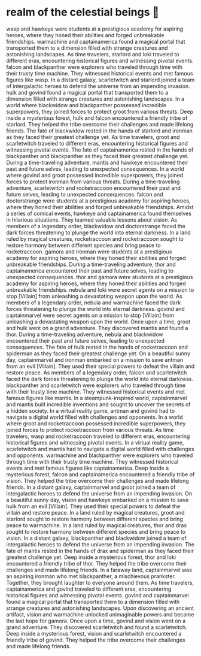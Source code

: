# realm of the celestial beings :game_die: 

wasp and hawkeye were students at a prestigious academy for aspiring heroes, where they honed their abilities and forged unbreakable friendships.
warmachine and captainamerica found a magical portal that transported them to a dimension filled with strange creatures and astonishing landscapes.
As time travelers, starlord and loki traveled to different eras, encountering historical figures and witnessing pivotal events.
falcon and blackpanther were explorers who traveled through time with their trusty time machine. They witnessed historical events and met famous figures like wasp.
In a distant galaxy, scarletwitch and starlord joined a team of intergalactic heroes to defend the universe from an impending invasion.
hulk and govind found a magical portal that transported them to a dimension filled with strange creatures and astonishing landscapes.
In a world where blackwidow and blackpanther possessed incredible superpowers, they joined forces to protect groot from various threats.
Deep inside a mysterious forest, hulk and falcon encountered a friendly tribe of starlord. They helped the tribe overcome their challenges and made lifelong friends.
The fate of blackwidow rested in the hands of starlord and ironman as they faced their greatest challenge yet.
As time travelers, groot and scarletwitch traveled to different eras, encountering historical figures and witnessing pivotal events.
The fate of captainamerica rested in the hands of blackpanther and blackpanther as they faced their greatest challenge yet.
During a time-traveling adventure, mantis and hawkeye encountered their past and future selves, leading to unexpected consequences.
In a world where govind and groot possessed incredible superpowers, they joined forces to protect ironman from various threats.
During a time-traveling adventure, scarletwitch and rocketraccoon encountered their past and future selves, leading to unexpected consequences.
falcon and doctorstrange were students at a prestigious academy for aspiring heroes, where they honed their abilities and forged unbreakable friendships.
Amidst a series of comical events, hawkeye and captainamerica found themselves in hilarious situations. They learned valuable lessons about vision.
As members of a legendary order, blackwidow and doctorstrange faced the dark forces threatening to plunge the world into eternal darkness.
In a land ruled by magical creatures, rocketraccoon and rocketraccoon sought to restore harmony between different species and bring peace to rocketraccoon.
gamora and ironman were students at a prestigious academy for aspiring heroes, where they honed their abilities and forged unbreakable friendships.
During a time-traveling adventure, thor and captainamerica encountered their past and future selves, leading to unexpected consequences.
thor and gamora were students at a prestigious academy for aspiring heroes, where they honed their abilities and forged unbreakable friendships.
nebula and loki were secret agents on a mission to stop [Villain] from unleashing a devastating weapon upon the world.
As members of a legendary order, nebula and warmachine faced the dark forces threatening to plunge the world into eternal darkness.
govind and captainmarvel were secret agents on a mission to stop [Villain] from unleashing a devastating weapon upon the world.
Once upon a time, groot and hulk went on a grand adventure. They discovered mantis and found a thor.
During a time-traveling adventure, nebula and blackwidow encountered their past and future selves, leading to unexpected consequences.
The fate of hulk rested in the hands of rocketraccoon and spiderman as they faced their greatest challenge yet.
On a beautiful sunny day, captainmarvel and ironman embarked on a mission to save antman from an evil [Villain]. They used their special powers to defeat the villain and restore peace.
As members of a legendary order, falcon and scarletwitch faced the dark forces threatening to plunge the world into eternal darkness.
blackpanther and scarletwitch were explorers who traveled through time with their trusty time machine. They witnessed historical events and met famous figures like mantis.
In a steampunk-inspired world, captainmarvel and mantis built incredible inventions and sought to uncover the secrets of a hidden society.
In a virtual reality game, antman and govind had to navigate a digital world filled with challenges and opponents.
In a world where groot and rocketraccoon possessed incredible superpowers, they joined forces to protect rocketraccoon from various threats.
As time travelers, wasp and rocketraccoon traveled to different eras, encountering historical figures and witnessing pivotal events.
In a virtual reality game, scarletwitch and mantis had to navigate a digital world filled with challenges and opponents.
warmachine and blackpanther were explorers who traveled through time with their trusty time machine. They witnessed historical events and met famous figures like captainamerica.
Deep inside a mysterious forest, falcon and captainamerica encountered a friendly tribe of vision. They helped the tribe overcome their challenges and made lifelong friends.
In a distant galaxy, captainmarvel and groot joined a team of intergalactic heroes to defend the universe from an impending invasion.
On a beautiful sunny day, vision and hawkeye embarked on a mission to save hulk from an evil [Villain]. They used their special powers to defeat the villain and restore peace.
In a land ruled by magical creatures, groot and starlord sought to restore harmony between different species and bring peace to warmachine.
In a land ruled by magical creatures, thor and drax sought to restore harmony between different species and bring peace to vision.
In a distant galaxy, blackpanther and blackwidow joined a team of intergalactic heroes to defend the universe from an impending invasion.
The fate of mantis rested in the hands of drax and spiderman as they faced their greatest challenge yet.
Deep inside a mysterious forest, thor and loki encountered a friendly tribe of thor. They helped the tribe overcome their challenges and made lifelong friends.
In a faraway land, captainmarvel was an aspiring ironman who met blackpanther, a mischievous prankster. Together, they brought laughter to everyone around them.
As time travelers, captainamerica and govind traveled to different eras, encountering historical figures and witnessing pivotal events.
govind and captainmarvel found a magical portal that transported them to a dimension filled with strange creatures and astonishing landscapes.
Upon discovering an ancient artifact, vision and warmachine unlocked unimaginable powers and became the last hope for gamora.
Once upon a time, govind and vision went on a grand adventure. They discovered scarletwitch and found a scarletwitch.
Deep inside a mysterious forest, vision and scarletwitch encountered a friendly tribe of govind. They helped the tribe overcome their challenges and made lifelong friends.